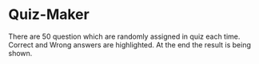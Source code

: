 # Quiz-Maker
  There are 50 question which are randomly assigned in quiz each time.
  Correct and Wrong answers are highlighted.
  At the end the result is being shown.